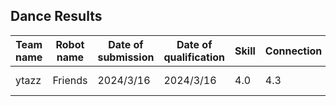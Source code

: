 ## Dance Results

|  Team name       | Robot name     | Date of submission | Date of qualification | Skill | Connection | Expression | Choregrapy | Music sync | Realtime-factor| Comment                   | Materials |
| ----             | ----           | ----               | ----                  | ----  | ----       | ----       | ----       | ----       | ----           | ----                      | ----      |
|  ytazz           | Friends        | 2024/3/16          | 2024/3/16             | 4.0   | 4.3        | 3.6        | 3.6        | 4.1        | 2.33           |                           | [video](https://drive.google.com/file/d/1iLLEUgY5hOV3E0-D0rSBqhtlbPiCqhqC/view?usp=sharing)  [slides](https://drive.google.com/file/d/1uOytJrLNLfVDfQS_KCCu5wSJKU-QWV04/view?usp=sharing) |
